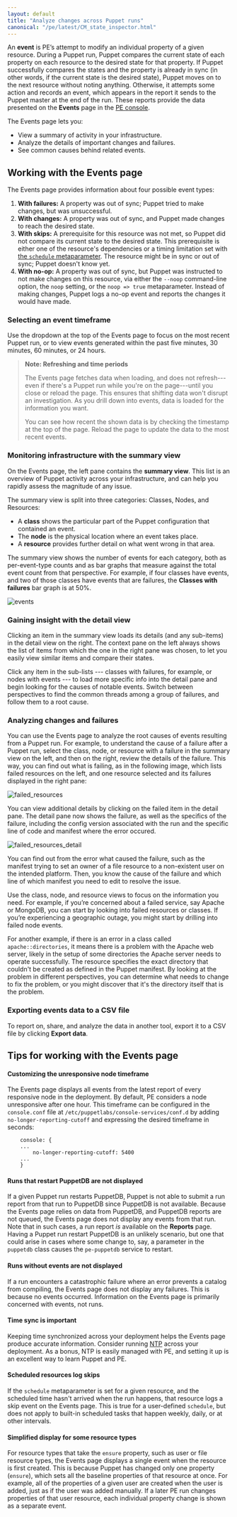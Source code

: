 ```yaml
---
layout: default
title: "Analyze changes across Puppet runs"
canonical: "/pe/latest/CM_state_inspector.html"
---
```


An **event** is PE’s attempt to modify an individual property of a given resource. During a Puppet run, Puppet compares the current state of each property on each resource to the desired state for that property. If Puppet successfully compares the states and the property is already in sync (in other words, if the current state is the desired state), Puppet moves on to the next resource without noting anything. Otherwise, it attempts some action and records an event, which appears in the report it sends to the Puppet master at the end of the run. These reports provide the data presented on the **Events** page in the [PE console](./console_accessing.html).

The Events page lets you: 

* View a summary of activity in your infrastructure. 
* Analyze the details of important changes and failures.
* See common causes behind related events.

## Working with the Events page

The Events page provides information about four possible event types:

1. **With failures:** A property was out of sync; Puppet tried to make changes, but was unsuccessful.
1. **With changes:** A property was out of sync, and Puppet made changes to reach the desired state.
1. **With skips:** A prerequisite for this resource was not met, so Puppet did not compare its current state to the desired state. This prerequisite is either one of the resource's dependencies or a timing limitation set with [the `schedule` metaparameter]({{puppet}}/metaparameter.html#schedule). The resource might be in sync or out of sync; Puppet doesn't know yet.
1. **With no-op:** A property was out of sync, but Puppet was instructed to not make changes on this resource, via either the `--noop` command-line option, the `noop` setting, or the `noop => true` metaparameter. Instead of making changes, Puppet logs a no-op event and reports the changes it would have made.

### Selecting an event timeframe

Use the dropdown at the top of the Events page to focus on the most recent Puppet run, or to view events generated within the past five minutes, 30 minutes, 60 minutes, or 24 hours. 

> **Note: Refreshing and time periods**
>
> The Events page fetches data when loading, and does not refresh---even if there's a Puppet run while you're on the page---until you close or reload the page. This ensures that shifting data won't disrupt an investigation. As you drill down into events, data is loaded for the information you want.
>
> You can see how recent the shown data is by checking the timestamp at the top of the page. Reload the page to update the data to the most recent events.

### Monitoring infrastructure with the summary view

On the Events page, the left pane contains the **summary view**. This list is an overview of Puppet activity across your infrastructure, and can help you rapidly assess the magnitude of any issue.

The summary view is split into three categories: Classes, Nodes, and Resources: 

* A **class** shows the particular part of the Puppet configuration that contained an event.
* The **node** is the physical location where an event takes place.  
* A **resource** provides further detail on what went wrong in that area.

The summary view shows the number of events for each category, both as per-event-type counts and as bar graphs that measure against the total event count from that perspective. For example, if four classes have events, and two of those classes have events that are failures, the **Classes with failures** bar graph is at 50%. 

![events][events]

[events]: ./images/console/cm_events.png

### Gaining insight with the detail view

Clicking an item in the summary view loads its details (and any sub-items) in the detail view on the right. The context pane on the left always shows the list of items from which the one in the right pane was chosen, to let you easily view similar items and compare their states.

Click any item in the sub-lists --- classes with failures, for example, or nodes with events --- to load more specific info into the detail pane and begin looking for the causes of notable events. Switch between perspectives to find the common threads among a group of failures, and follow them to a root cause.  

### Analyzing changes and failures 

You can use the Events page to analyze the root causes of events resulting from a Puppet run. For example, to understand the cause of a failure after a Puppet run, select the class, node, or resource with a failure in the summary view on the left, and then on the right, review the details of the failure. This way, you can find out what is failing, as in the following image, which lists failed resources on the left, and one resource selected and its failures displayed in the right pane:

![failed_resources][failed_resources]

[failed_resources]: ./images/console/cm_events_failednode.png

You can view additional details by clicking on the failed item in the detail pane. The detail pane now shows the failure, as well as the specifics of the failure, including the config version associated with the run and the specific line of code and manifest where the error occured.

![failed_resources_detail][failed_resources_detail]

[failed_resources_detail]: ./images/console/cm_events_failure_drill_down.png

You can find out from the error what caused the failure, such as the manifest trying to set an owner of a file resource to a non-existent user on the intended platform. Then, you know the cause of the failure and which line of which manifest you need to edit to resolve the issue.

Use the class, node, and resource views to focus on the information you need. For example, if you’re concerned about a failed service, say Apache or MongoDB, you can start by looking into failed resources or classes. If you’re experiencing a geographic outage, you might start by drilling into failed node events.

For another example, if there is an error in a class called `apache::directories`, it means there is a problem with the Apache web server, likely in the setup of some directories the Apache server needs to operate successfully. The resource specifies the exact directory that couldn't be created as defined in the Puppet manifest. By looking at the problem in different perspectives, you can determine what needs to change to fix the problem, or you might discover that it's the directory itself that is the problem.

### Exporting events data to a CSV file

To report on, share, and analyze the data in another tool, export it to a CSV file by clicking **Export data**.

## Tips for working with the Events page

#### Customizing the unresponsive node timeframe

The Events page displays all events from the latest report of every responsive node in the deployment. By default, PE considers a node unresponsive after one hour. This timeframe can be configured in the `console.conf` file at `/etc/puppetlabs/console-services/conf.d` by adding `no-longer-reporting-cutoff` and expressing the desired timeframe in seconds:

		console: {
		...
  			no-longer-reporting-cutoff: 5400
		...
		}
 
#### Runs that restart PuppetDB are not displayed

If a given Puppet run restarts PuppetDB, Puppet is not able to submit a run report from that run to PuppetDB since PuppetDB is not available. Because the Events page relies on data from PuppetDB, and PuppetDB reports are not queued, the Events page does not display any events from that run. Note that in such cases, a run report *is* available on the **Reports** page. Having a Puppet run restart PuppetDB is an unlikely scenario, but one that could arise in cases where some change to, say, a parameter in the `puppetdb` class causes the `pe-puppetdb` service to restart. 

#### Runs without events are not displayed

If a run encounters a catastrophic failure where an error prevents a catalog from compiling, the Events page does not display any failures. This is because no events occurred. Information on the Events page is primarily concerned with events, not runs.

#### Time sync is important

Keeping time synchronized across your deployment helps the Events page produce accurate information. Consider running [NTP](./quick_start_ntp.html) across your deployment. As a bonus, NTP is easily managed with PE, and setting it up is an excellent way to learn Puppet and PE.

#### Scheduled resources log skips

If the `schedule` metaparameter is set for a given resource, and the scheduled time hasn't arrived when the run happens, that resource logs a skip event on the Events page. This is true for a user-defined `schedule`, but does not apply to built-in scheduled tasks that happen weekly, daily, or at other intervals.

#### Simplified display for some resource types

For resource types that take the `ensure` property, such as user or file resource types, the Events page displays a single event when the resource is first created. This is because Puppet has changed only one property (`ensure`), which sets all the baseline properties of that resource at once. For example, all of the properties of a given user are created when the user is added, just as if the user was added manually. If a later PE run changes properties of that user resource, each individual property change is shown as a separate event.
